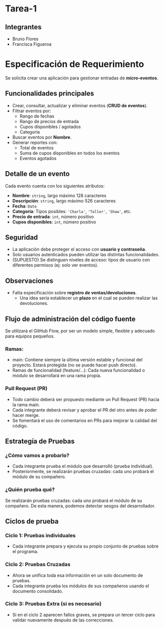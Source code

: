 # Tarea-1

## Integrantes
- Bruno Flores
- Francisca Figueroa

# Especificación de Requerimiento

Se solicita crear una aplicación para gestionar entradas de **micro-eventos**.

## Funcionalidades principales

- Crear, consultar, actualizar y eliminar eventos (**CRUD de eventos**).
- Filtrar eventos por:
  - Rango de fechas
  - Rango de precios de entrada
  - Cupos disponibles / agotados
  - Categoría
- Buscar eventos por **Nombre**.
- Generar reportes con:
  - Total de eventos
  - Suma de cupos disponibles en todos los eventos
  - Eventos agotados

## Detalle de un evento

Cada evento cuenta con los siguientes atributos:

- **Nombre**: `string`, largo máximo 128 caracteres  
- **Descripción**: `string`, largo máximo 526 caracteres  
- **Fecha**: `Date`  
- **Categoría**: Tipos posibles: `'Charla'`, `'Taller'`, `'Show'`, etc.  
- **Precio de entrada**: `int`, número positivo  
- **Cupos disponibles**: `int`, número positivo  

## Seguridad

- La aplicación debe proteger el acceso con **usuario y contraseña**.  
- Solo usuarios autenticados pueden utilizar las distintas funcionalidades.  
- (SUPUESTO) Se distinguen niveles de acceso: tipos de usuario con diferentes permisos (ej: solo ver eventos).

## Observaciones

- Falta especificación sobre **registro de ventas/devoluciones**.  
  - Una idea sería establecer un **plazo** en el cual se pueden realizar las devoluciones.

 ## Flujo de administración del código fuente 
 Se utilizará el GitHub Flow, por ser un modelo simple, flexible y adecuado para equipos pequeños.
 
 ### Ramas:
 - main: Contiene siempre la última versión estable y funcional del proyecto. Estará protegida (no se puede hacer push directo).
 - Ramas de funcionalidad (feature/...): Cada nueva funcionalidad o módulo se desarrollará en una rama propia.

 ### Pull Request (PR)
 - Todo cambio deberá ser propuesto mediante un Pull Request (PR) hacia la rama main.
 - Cada integrante deberá revisar y aprobar el PR del otro antes de poder hacer merge.
 - Se fomentará el uso de comentarios en PRs para mejorar la calidad del código.

## Estrategía de Pruebas
### ¿Cómo vamos a probarlo?
- Cada integrante prueba el módulo que desarrolló (prueba individual).
- Posteriormente, se realizarán pruebas cruzadas: cada uno probará el módulo de su compañero.

### ¿Quién prueba qué?
Se realizarán pruebas cruzadas: cada uno probará el módulo de su compañero. De esta manera, podemos detectar sesgos del desarrollador. 

## Ciclos de prueba
### Ciclo 1: Pruebas individuales
- Cada integrante prepara y ejecuta su propio conjunto de pruebas sobre el programa.

### Ciclo 2: Pruebas Cruzadas
- Ahora se unifica toda esa información en un solo documento de pruebas.
- Cada integrante prueba los módulos de sus compañeros usando el documento consolidado.

### Ciclo 3: Pruebas Extra (si es necesario)
- Si en el ciclo 2 aparecen fallos graves, se prepara un tercer ciclo para validar nuevamente después de las correcciones.

